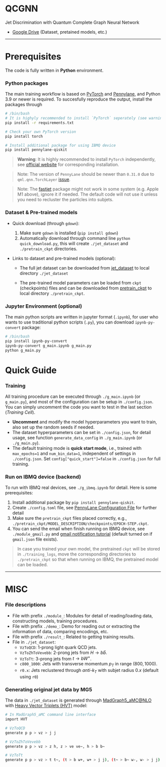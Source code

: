 # QCGNN

Jet Discrimination with Quantum Complete Graph Neural Network
- [Google Drive](https://drive.google.com/drive/folders/1cY__Pj9Rf2n7a8ErMRzOcIppd40MWIEC?usp=share_link) (Dataset, pretained models, etc.)

---

# Prerequisites
The code is fully written in **Python** environment.

### Python packages
The main training workflow is based on [PyTorch](https://pytorch.org) and [Pennylane](https://pennylane.ai), and Python 3.9 or newer is required. To succesfully reproduce the output, install the packages through
```bash
# /bin/bash
# It is highyly recommended to install `PyTorch` seperately (see warning below).
pip install -r requirements.txt

# Check your own PyTorch version
pip install torch

# Install additional package for using IBMQ device
pip install pennylane-qiskit
```

> **Warning**: It is highly recommended to install `PyTorch` independently, see [official website](https://pytorch.org) for corresponding installation.

> Note: The version of `PennyLane` should be newer than `0.31.0` due to `qml.qnn.TorchLayer` [issue](https://discuss.pennylane.ai/t/inputs-dimension-mix-with-batch-dimension-in-qml-qnn-torchlayer/3824/8).

> Note: The [fastjet](https://fastjet.readthedocs.io/en/latest/) package might not work in some system (e.g. Apple M1 above), ignore it if needed. The default code will not use it unless you need to recluster the particles into subjets.

### Dataset & Pre-trained models

- Quick download (through `gdown`):
  1. Make sure `gdown` is installed (```pip install gdown```)
  2. Automatically download through command line ```python quick_download.py```, this will create `./jet_dataset` and `./pretrain_ckpt` directories.

- Links to dataset and pre-trained models (optional):
  - The full jet dataset can be downloaded from [jet_dataset](https://drive.google.com/file/d/1FP_SOqcbStRfvXim-wXEdh1-VVxRjKuF/view?usp=sharing) to local directory `./jet_dataset`

  - The pre-trained model parameters can be loaded from `ckpt` (checkpoints) files and can be downloaded from [pretrain_ckpt](https://drive.google.com/file/d/1DcC2WetceAOkTg5HGoUdzUrBkFtMlYKk/view?usp=sharing) to local directory `./pretrain_ckpt`.

### Jupyter Environment (optional)
The main python scripts are written in jupyter format (`.ipynb`), for user who wants to use traditional python scripts (`.py`), you can download `ipynb-py-convert` package:
```bash
# /bin/bash
pip install ipynb-py-convert
ipynb-py-convert g_main.ipynb g_main.py
python g_main.py
```

# Quick Guide
### Training
All training procedure can be executed through `./g_main.ipynb` (or `g_main.py`), and most of the configuration can be setup in `./config.json`. You can simply uncomment the code you want to test in the last section (*Training Cell*).

- **Uncomment** and modify the model hyperparameters you want to train, also set up the random seeds if needed.
- The dataset hyperparameters can be set in `./config.json`, for detail usage, see function `generate_data_config` in `./g_main.ipynb` (or `./g_main.py`).
- The default training mode is **quick start mode**, i.e., trained with `max_epochs=1` and `num_bin_data=1`, independent of settings in `./config.json`. Set `config["quick_start"]=false` in `./config.json` for full training.

### Run on IBMQ device (backend)
To run with IBMQ real devices, see `./g_ibmq.ipynb` for detail. Here is some prerequisites:
1. Install additional package by `pip install pennylane-qiskit`.
2. Create `./config.toml` file, see [PennyLane Configuration File](https://docs.pennylane.ai/en/latest/introduction/configuration.html#format) for further detail
3. Make sure the `pretrain_ckpt` files placed correctly, e.g., `./pretrain_ckpt/MODEL_DESCRIPTION/checkpoints/EPOCH-STEP.ckpt`.
4. You can send the email when finish running on IBMQ device, see `./module_gmail.py` and [gmail notification tutorial](https://www.youtube.com/watch?v=g_j6ILT-X0k) (default turned on if `gmail.json` file exists).

> In case you trained your own model, the pretrained `ckpt` will be stored in `./training_logs`, move the corresponding directories to `./pretrain_ckpt` so that when running on IBMQ, the pretrained model can be loaded.

---

# MISC

### File descriptions
- File with prefix `./module_`: Modules for detail of reading/loading data, constructing models, training procedures.
- File with prefix `./demo_`: Demo for reading out or extracting the information of data, comparing encodings, etc.
- File with prefix `./result_`: Related to getting training results.
- File in `./jet_dataset`:
  - `VzToQCD`: 1-prong light quark QCD jets.
  - `VzToZhToVevebb`: 2-prong jets from $H\rightarrow b\bar{b}$.
  - `VzToTt`: 3-prong jets from $t\rightarrow bW^+$.
  - `c800_1000`: Jets with transverse momentum $p_T$ in range $(800,1000)$.
  - `r0.x`: Jets reclustered through *anti-$k_T$* with subjet radius $0.x$ (default using `r0`)

### Generating original jet data by MG5
The data in `./jet_dataset` is generated through [MadGraph5_aMC@NLO](https://launchpad.net/mg5amcnlo) with [Heavy Vector Triplets (HVT)](https://hepmdb.soton.ac.uk/index.php?mod=user&act=showmodel&id=0214.0151) model:
```bash
# In MadGraph5_aMC command line interface
import HVT

# VzToQCD
generate p p > vz > j j

# VzToZhToVevebb
generate p p > vz > z h, z > ve ve~, h > b b~

# VzToTt
generate p p > vz > t t~, (t > b w+, w+ > j j), (t~ > b~ w-, w- > j j)
```